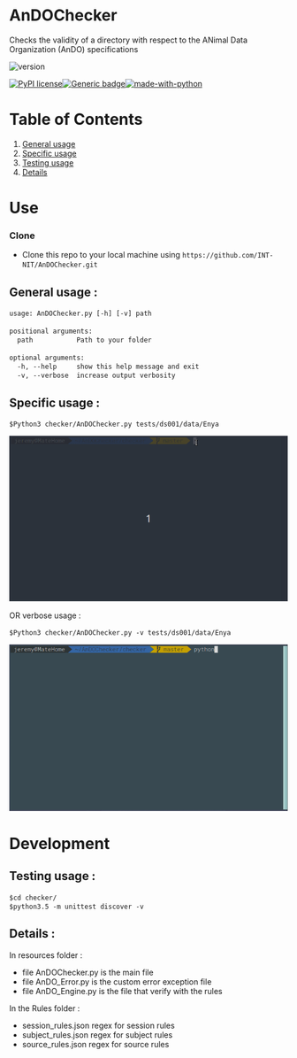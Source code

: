 # AnDOChecker
Checks the validity of a directory with respect to the ANimal Data Organization (AnDO) specifications 

![version](https://img.shields.io/badge/version-1-informational)

[![PyPI license](https://img.shields.io/pypi/l/ansicolortags.svg)](https://pypi.python.org/pypi/ansicolortags/)[![Generic badge](https://travis-ci.org/Slowblitz/BidsValidatorA.svg?branch=master)](https://shields.io/)[![made-with-python](https://img.shields.io/badge/Made%20with-Python-1f425f.svg)](https://www.python.org/)

# Table of Contents
1. [ General usage](#General-usage)
2. [Specific usage](#Specific-usage)
3. [Testing usage](#Testing-usage )
4. [Details](#Details)
# Use
### Clone

- Clone this repo to your local machine using `https://github.com/INT-NIT/AnDOChecker.git`
## General usage :
```
usage: AnDOChecker.py [-h] [-v] path

positional arguments:
  path           Path to your folder

optional arguments:
  -h, --help     show this help message and exit
  -v, --verbose  increase output verbosity

```

## Specific usage :

```
$Python3 checker/AnDOChecker.py tests/ds001/data/Enya
```
<p align="center"><img src="doc/vids/AnDO_no_verbose.gif" /></p>





OR verbose usage  :
```
$Python3 checker/AnDOChecker.py -v tests/ds001/data/Enya

```

<p align="center"><img src="doc/vids/AnDO_with_verbose.gif" /></p>


# Development 
## Testing usage :

```
$cd checker/
$python3.5 -m unittest discover -v
```
## Details :

In resources folder  :

 - file AnDOChecker.py is the main file 
 - file AnDO_Error.py is the custom error exception file
 - file AnDO_Engine.py is the file that verify  with the rules 

In the Rules folder :

 - session_rules.json regex for session rules
 - subject_rules.json regex for subject rules
 - source_rules.json  regex for source rules

